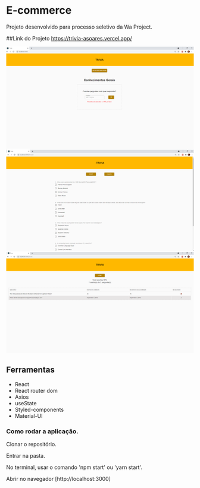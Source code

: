 # E-commerce
Projeto desenvolvido para processo seletivo da Wa Project.

##Link do Projeto
https://trivia-asoares.vercel.app/

<img src="https://github.com/Asoaresdev/trivia/blob/main/src/assets/imagesReadme/Captura%20de%20tela%202021-05-23%20115133.png" width="1000">

<img src="https://github.com/Asoaresdev/trivia/blob/main/src/assets/imagesReadme/Captura%20de%20tela%202021-05-23%20115209.png" width="1000">

<img src="https://github.com/Asoaresdev/trivia/blob/main/src/assets/imagesReadme/Captura%20de%20tela%202021-05-23%20115059.png" width="1000">


## Ferramentas
- React
- React router dom 
- Axios
- useState
- Styled-components
- Material-UI

### Como rodar a aplicação.
Clonar o repositório.

Entrar na pasta.

No terminal, usar o comando 'npm start' ou 'yarn start'.

Abrir no navegador [http://localhost:3000]
